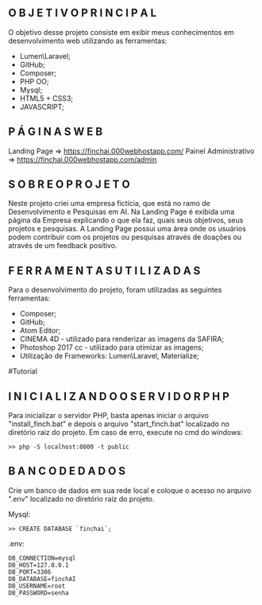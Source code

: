 ## O B J E T I V O P R I N C I P A L
O objetivo desse projeto consiste em exibir meus conhecimentos em
desenvolvimento web utilizando as ferramentas:
* Lumen\Laravel;
* GitHub;
* Composer;
* PHP OO;
* Mysql;
* HTML5 + CSS3;
* JAVASCRIPT;

## P Á G I N A S W E B
Landing Page => https://finchai.000webhostapp.com/
Painel Administrativo => https://finchai.000webhostapp.com/admin

## S O B R E O P R O J E T O
Neste projeto criei uma empresa fictícia, que está no ramo de Desenvolvimento
e Pesquisas em AI.
Na Landing Page é exibida uma página da Empresa explicando o que ela
faz, quais seus objetivos, seus projetos e pesquisas.
A Landing Page possui uma área onde os usuários podem contribuir com os
projetos ou pesquisas através de doações ou através de um feedback positivo.

## F E R R A M E N T A S U T I L I Z A D A S
Para o desenvolvimento do projeto, foram utilizadas as seguintes ferramentas:
* Composer;
* GitHub;
* Atom Editor;
* CINEMA 4D - utilizado para renderizar as imagens da SAFIRA;
* Photoshop 2017 cc - utilizado para otimizar as imagens;
* Utilização de Frameworks: Lumen\Laravel, Materialize;

#Tutorial

## I N I C I A L I Z A N D O O S E R V I D O R P H P
Para inicializar o servidor PHP, basta apenas iniciar o arquivo "install_finch.bat" e
depois o arquivo "start_finch.bat" localizado no diretório raiz do projeto.
Em caso de erro, execute no cmd do windows:
```
>> php -S localhost:8000 -t public
````
## B A N C O D E D A D O S
Crie um banco de dados em sua rede local e coloque o acesso no arquivo ".env"
localizado no diretório raiz do projeto.

Mysql: 
```
>> CREATE DATABASE `finchai`;
```
.env:
```
DB_CONNECTION=mysql
DB_HOST=127.0.0.1
DB_PORT=3306
DB_DATABASE=finchAI
DB_USERNAME=root
DB_PASSWORD=senha
```
